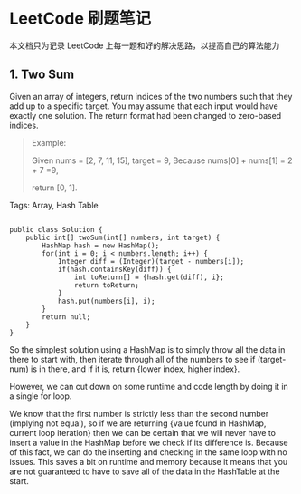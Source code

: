 # LeetCode 刷题笔记

本文档只为记录 LeetCode 上每一题和好的解决思路，以提高自己的算法能力

## 1. Two Sum
Given an array of integers, return indices of the two numbers such that they add up to a specific target.
You may assume that each input would have exactly one solution.
The return format had been changed to zero-based indices.
> Example:
>
>Given nums = [2, 7, 11, 15], target = 9,
>Because nums[0] + nums[1] = 2 + 7 =9,
>
>return [0, 1].

Tags: Array, Hash Table

<pre><code>
public class Solution {
    public int[] twoSum(int[] numbers, int target) {
        HashMap<Integer, Integer> hash = new HashMap<Integer, Integer>();
        for(int i = 0; i < numbers.length; i++) {
            Integer diff = (Integer)(target - numbers[i]);
            if(hash.containsKey(diff)) {
                int toReturn[] = {hash.get(diff), i};
                return toReturn;
            }
            hash.put(numbers[i], i);
        }
        return null;
    }
}
</code></pre>

So the simplest solution using a HashMap is to simply throw all the data in there to start with, 
then iterate through all of the numbers to see if (target-num) is in there, and if it is, return {lower index, higher index}.

However, we can cut down on some runtime and code length by doing it in a single for loop.

We know that the first number is strictly less than the second number (implying not equal), 
so if we are returning {value found in HashMap, current loop iteration} 
then we can be certain that we will never have to insert a value in the HashMap before we check if its difference is. 
Because of this fact, we can do the inserting and checking in the same loop with no issues. 
This saves a bit on runtime and memory because it means 
that you are not guaranteed to have to save all of the data in the HashTable at the start.

